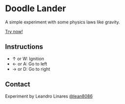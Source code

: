 # Doodle Lander
A simple experiment with some physics laws like gravity.

[Try now!](http://llinares.github.com/doodlelander/)

## Instructions
* ↑ or W: Ignition
* ← or A: Go to left
* → or D: Go to right

## Contact
Experiment by Leandro Linares [@lean8086](http://twitter.com/lean8086)